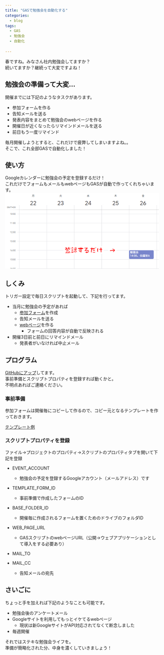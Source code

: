 ```yaml
---
title: "GASで勉強会を自動化する"
categories:
  - blog
tags:
  - GAS
  - 勉強会
  - 自動化

---
```


春ですね。みなさん社内勉強会してますか？  
続いてますか？継続って大変ですよね！  
  
## 勉強会の準備って大変...  
  
開催までには下記のようなタスクがあります。  
  
- 参加フォームを作る  
- 告知メールを送る  
- 発表内容をまとめて勉強会のwebページを作る  
- 開催日が近くなったらリマインドメールを送る  
- 前日もう一度リマインド  
  
毎月開催しようとすると、これだけで疲弊してしまいますよね。。  
そこで、これ全部GASで自動化しました！  
  
## 使い方  
  
Googleカレンダーに勉強会の予定を登録するだけ！  
これだけでフォームもメールもwebページもGASが自動で作ってくれちゃいます。  
![FotoJet.jpg](/assets/images/20190422/f3f0cebb-5b7e-5fde-a177-473795c0d914.jpeg)  
  
  
## しくみ  
  
トリガー設定で毎日スクリプトを起動して、下記を行ってます。  
  
- 当月に勉強会の予定があれば  
    - [参加フォーム](https://docs.google.com/forms/d/e/1FAIpQLScJSpCsVPhb6R5k7cP4Fi0YhW-q5DqzdXxlJrHGJfkti8k6UQ/viewform)を作成  
    - 告知メールを送る  
    - [webページ](https://script.google.com/macros/s/AKfycbw2r6Th_VNa9Lpf0hS6gzOE8bMSUi-xyigutP5rKn-30bbznSJ8/exec?date=2019/04/26)を作る  
        - フォームの回答内容が自動で反映される  
- 開催3日前と前日にリマインドメール  
    - 発表者がいなければ中止メール  
  
  
## プログラム  
  
[GitHubにアップ](https://github.com/naoqoo2/study-meeting-gas)してます。  
事前準備とスクリプトプロパティを登録すれば動くかと。  
不明点あればご連絡ください。  
  
  
### 事前準備  
  
参加フォームは開催毎にコピーして作るので、コピー元となるテンプレートを作っておきます。  
  
[テンプレート例](https://docs.google.com/forms/d/e/1FAIpQLSczsHbr-ZMmcBEBlMMACdAMdEeaDJbmEuVSAhVguhKV4bwmoQ/viewform?usp=sf_link)  
  
  
### スクリプトプロパティを登録  
  
ファイル→プロジェクトのプロパティ→スクリプトのプロパティタブを開いて下記を登録  
  
- EVENT_ACCOUNT  
    - 勉強会の予定を登録するGoogleアカウント（メールアドレス）です  
  
- TEMPLATE_FORM_ID  
    - 事前準備で作成したフォームのID  
  
- BASE_FOLDER_ID  
    - 開催毎に作成されるフォームを置くためのドライブのフォルダID  
  
- WEB_PAGE_URL  
    - GASスクリプトのwebページURL（公開→ウェブアプリケーションとして導入をする必要あり）  
  
- MAIL_TO  
- MAIL_CC  
    - 告知メールの宛先  
  
## さいごに  
  
ちょっと手を加えれば下記のようなことも可能です。  
  
- 勉強会後のアンケートメール  
- Googleサイトを利用してもっとイケてるwebページ  
    - 現状は新GoogleサイトがAPI対応されてなくて断念しました  
- 毎週開催  
  
それではステキな勉強会ライフを。  
準備が簡略化された分、中身を濃くしていきましょう！  
  
